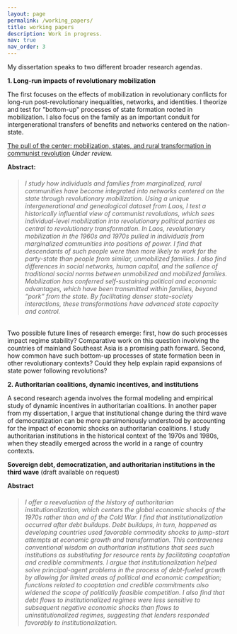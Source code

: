 ```yaml
---
layout: page
permalink: /working_papers/
title: working papers
description: Work in progress.
nav: true
nav_order: 3
---
```


My dissertation speaks to two different broader research agendas. 

**1. Long-run impacts of revolutionary mobilization**

The first focuses on the effects of mobilization in revolutionary conflicts for long-run post-revolutionary inequalities, networks, and identities. I theorize and test for "bottom-up" processes of state formation rooted in mobilization. I also focus on the family as an important conduit for intergenerational transfers of benefits and networks centered on the nation-state.  

[The pull of the center: mobilization, states, and rural transformation in communist revolution](/assets/pdf/laos_sen.pdf) _Under review._

**Abstract:**

> ###### I study how individuals and families from marginalized, rural communities have become integrated into networks centered on the state through revolutionary mobilization. Using a unique intergenerational and genealogical dataset from Laos, I test a historically influential view of communist revolutions, which sees individual-level mobilization into revolutionary political parties as central to revolutionary transformation. In Laos, revolutionary mobilization in the 1960s and 1970s pulled in individuals from marginalized communities into positions of power. I find that descendants of such people were then more likely to work for the party-state than people from similar, unmobilized families. I also find differences in social networks, human capital, and the salience of traditional social norms between unmobilized and mobilized families. Mobilization has conferred self-sustaining political and economic advantages, which have been transmitted within families, beyond “pork” from the state. By facilitating denser state-society interactions, these transformations have advanced state capacity and control.
>

Two possible future lines of research emerge: first, how do such processes impact regime stability? Comparative work on this question involving the countries of mainland Southeast Asia is a promising path forward. Second, how common have such bottom-up processes of state formation been in other revolutionary contexts? Could they help explain rapid expansions of state power following revolutions?

**2. Authoritarian coalitions, dynamic incentives, and institutions**

A second research agenda involves the formal modeling and empirical study of dynamic incentives in authoritarian coalitions. In another paper from my dissertation, I argue that institutional change during the third wave of democratization can be more parsimoniously understood by accounting for the impact of economic shocks on authoritarian coalitions. I study authoritarian institutions in the historical context of the 1970s and 1980s, when they steadily emerged across the world in a range of country contexts.

**Sovereign debt, democratization, and authoritarian institutions in the third wave** (draft available on request)

**Abstract**

> ###### I offer a reevaluation of the history of authoritarian institutionalization, which centers the global economic shocks of the 1970s rather than end of the Cold War. I find that institutionalization occurred after debt buildups. Debt buildups, in turn, happened as developing countries used favorable commodity shocks to jump-start attempts at economic growth and transformation. This contravenes conventional wisdom on authoritarian institutions that sees such institutions as substituting for resource rents by facilitating cooptation and credible commitments. I argue that institutionalization helped solve principal-agent problems in the process of debt-fueled growth by allowing for limited areas of political and economic competition; functions related to cooptation and credible commitments also widened the scope of politically feasible competition. I also find that debt flows to institutionalized regimes were less sensitive to subsequent negative economic shocks than flows to uninstitutionalized regimes, suggesting that lenders responded favorably to institutionalization.
>
